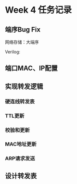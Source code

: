# Week 4 任务记录

## 端序Bug Fix

网络存储：大端序

Verilog: 

## 端口MAC、IP配置

## 实现转发逻辑

### 硬连线转发表

### TTL更新

### 校验和更新

### MAC地址更新

### ARP请求发送

## 设计转发表



